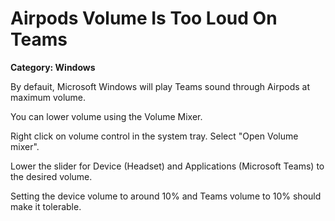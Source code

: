 # Airpods Volume Is Too Loud On Teams

__Category: Windows__

By defauit, Microsoft Windows will play Teams sound through Airpods at maximum volume.

You can lower volume using the Volume Mixer.

Right click on volume control in the system tray. Select "Open Volume mixer".

Lower the slider for Device (Headset) and Applications (Microsoft Teams) to the desired volume.

Setting the device volume to around 10% and Teams volume to 10% should make it tolerable.
